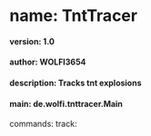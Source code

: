 # name: TntTracer
#### version: 1.0
#### author: WOLFI3654
#### description: Tracks tnt explosions
#### main: de.wolfi.tnttracer.Main
commands:
  track:
